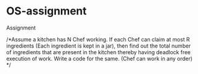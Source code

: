 # OS-assignment
Assignment

/*Assume a kitchen has N Chef working. If each Chef can claim at most R ingredients (Each ingredient is kept in a jar), 
   then find out the total number of ingredients that are present in the kitchen thereby having deadlock free execution of work. 
   Write a code for the same. (Chef can work in any order)
*/
